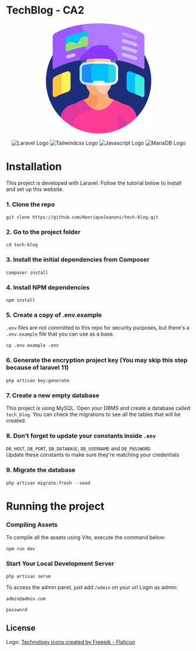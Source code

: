 # TechBlog - CA2

<p align="center">
    <img src="resources/img/virtual-reality.png" alt="Virtual Reality" width="300" />
</p>
<p align="center">
    <img src="https://img.shields.io/badge/laravel-%23FF2D20.svg?style=for-the-badge&logo=laravel&logoColor=white" alt="Laravel Logo"/> 
    <img src="https://img.shields.io/badge/tailwindcss-%2338B2AC.svg?style=for-the-badge&logo=tailwind-css&logoColor=white" alt="Tailwindcss Logo"/> 
    <img src="https://img.shields.io/badge/javascript-%23323330.svg?style=for-the-badge&logo=javascript&logoColor=%23F7DF1E" alt="Javascript Logo"/>
    <img src="https://img.shields.io/badge/MariaDB-003545?style=for-the-badge&logo=mariadb&logoColor=white" alt="MariaDB Logo"/> 
</p>

# Installation

This project is developed with Laravel. Follow the tutorial below to install and set up this website.

### 1. Clone the repo

```
git clone https://github.com/HenriqueJoanoni/tech-blog.git
```

### 2. Go to the project folder

```
cd tech-blog
```

### 3. Install the initial dependencies from Composer

```
composer install
```

### 4. Install NPM dependencies

```
npm install
```

### 5. Create a copy of .env.example

`.env` files are not committed to this repo for security purposes, but there's a `.env.example` file that you can use as a base.

```
cp .env.example .env
```

### 6. Generate the encryption project key (You may skip this step because of laravel 11)

```
php artisan key:generate
```

### 7. Create a new empty database

This project is using MySQL. Open your DBMS and create a database called `tech_blog`. 
You can check the migrations to see all the tables that will be created.

### 8. Don't forget to update your constants inside `.env`

`DB_HOST`, `DB_PORT`, `DB_DATABASE`, `DB_USERNAME` and `DB_PASSWORD`<br>
Update these constants to make sure they're matching your credentials

### 9. Migrate the database

```
php artisan migrate:fresh --seed
```

# Running the project

### Compiling Assets

To compile all the assets using Vite, execute the command below:

```
npm run dev
```

### Start Your Local Development Server

```
php artisan serve
```

To access the admin panel, just add `/admin` on your url
Login as admin: 
```
admin@admin.com
```
```
password
```

## License

Logo: <a href="https://www.flaticon.com/free-icons/technology" title="technology icons">Technology icons created by
Freepik - Flaticon</a>

